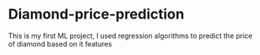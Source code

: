 # Diamond-price-prediction
This is my first ML project, I used regression algorithms to predict the price of diamond based on it features
